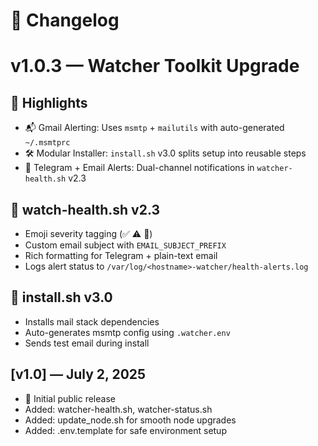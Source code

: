 # 🧾 Changelog

# v1.0.3 — Watcher Toolkit Upgrade

## 🎉 Highlights
- 📬 Gmail Alerting: Uses `msmtp` + `mailutils` with auto-generated `~/.msmtprc`
- 🛠 Modular Installer: `install.sh` v3.0 splits setup into reusable steps
- 📡 Telegram + Email Alerts: Dual-channel notifications in `watcher-health.sh` v2.3

## 🧠 watch-health.sh v2.3
- Emoji severity tagging (✅ ⚠️ 🚨)
- Custom email subject with `EMAIL_SUBJECT_PREFIX`
- Rich formatting for Telegram + plain-text email
- Logs alert status to `/var/log/<hostname>-watcher/health-alerts.log`

## 🧪 install.sh v3.0
- Installs mail stack dependencies
- Auto-generates msmtp config using `.watcher.env`
- Sends test email during install


## [v1.0] — July 2, 2025
- 🎉 Initial public release
- Added: watcher-health.sh, watcher-status.sh
- Added: update_node.sh for smooth node upgrades
- Added: .env.template for safe environment setup
